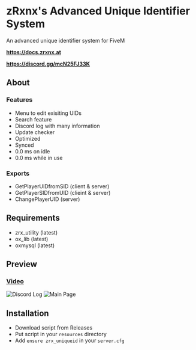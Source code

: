 # zRxnx's Advanced Unique Identifier System

An advanced unique identifier system for FiveM

**https://docs.zrxnx.at**

**https://discord.gg/mcN25FJ33K**

## About

### Features

- Menu to edit exisiting UIDs
- Search feature
- Discord log with many information
- Update checker
- Optimized
- Synced
- 0.0 ms on idle
- 0.0 ms while in use

### Exports

- GetPlayerUIDfromSID (client & server)
- GetPlayerSIDfromUID (clieint & server)
- ChangePlayerUID (server)

## Requirements

- zrx_utility (latest)
- ox_lib (latest)
- oxmysql (latest)

## Preview

### [Video](https://youtu.be/aJXMVmg92ig)

![Discord Log](https://i.imgur.com/TDfftS2.png)
![Main Page](https://i.imgur.com/4heQ0rN.png)

## Installation

- Download script from Releases
- Put script in your `resources` directory
- Add `ensure zrx_uniqueid` in your `server.cfg`
